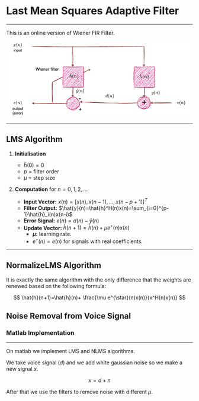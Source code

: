 # Last Mean Squares Adaptive Filter
---

This is an online version of Wiener FIR Filter.



![lms_filter](lms.png)


---
## LMS Algorithm

1. **Initialisation**
   - $\hat{h}(0)=0$
   - $p$ = filter order
   - $\mu$ = step size

2. **Computation** for $n=0,1,2,...$
   - **Input Vector:** $x(n)=[x(n),x(n-1),...,x(n-p+1)]^T$
   - **Filter Output:** $\hat{y}(n)=\hat{h}^H(n)x(n)=\sum_{i=0}^{p-1}\hat{h}_i(n)x(n-i)$
   - **Error Signal:** $e(n)=d(n)-\hat{y}(n)$
   - **Update Vector:** $\hat{h}(n+1)=\hat{h}(n)+μ e^{\star}(n)x(n)$
     - **$\mu$:** learning rate.
     - $e^{\star}(n)=e(n)$ for signals with real coefficients.

---


## NormalizeLMS Algorithm
Ιt is exactly the same algorithm with the only difference that the weights are renewed based on the following formula:

$$   \hat{h}(n+1)=\hat{h}(n)+ \frac{\mu e^{\star}(n)x(n)}{x^H(n)x(n)} $$


## Noise Removal from Voice Signal

### Matlab Implementation
---

On matlab we implement LMS and NLMS algorithms.

We take voice signal $(d)$ and we add white gaussian noise so we make a new signal $x$.

$$ x=d + n  $$

After that we use the  filters to remove noise with different $\mu$.
